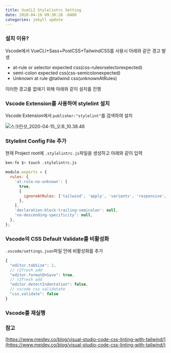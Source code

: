 ```yaml
---
title: VueCLI Stylelintrc Setting
date: 2020-04-16 09:30:28 -0400
categories: jekyll update
---
```

### 설치 이유?

Vscode에서 VueCLI+Sass+PostCSS+TailwindCSS를 사용시 아래와 같은 경고 발생

* at-rule or selector expected css(css-ruleorselectorexpected)
* semi-colon expected css(css-semicolonexpected)
* Unknown at rule @tailwind css(unknownAtRules)

이러한 경고를 없애기 위해 아래와 같이 설치를 진행

### Vscode Extension를 사용하여 stylelint 설치

Vscode Extension에서 `publisher:"stylelint"`를 검색하여 설치

![스크린샷_2020-04-15_오후_10.38.46](uploads/138f58923c7db9a53cd25d83e1d2dfe3/스크린샷_2020-04-15_오후_10.38.46.png)

### Stylelint Config File 추가

현재 Project root에 `.stylelintrc.js`파일을 생성하고 아래와 같이 입력

``` bash
ken-fe $> touch .stylelintrc.js 
```

``` javascript
module.exports = {
  rules: {
    'at-rule-no-unknown': [
      true,
      {
        ignoreAtRules: ['tailwind', 'apply', 'variants', 'responsive', 'screen'],
      },
    ],
    'declaration-block-trailing-semicolon': null,
    'no-descending-specificity': null,
  },
};
```

### Vscode의 CSS Default Validate를 비활성화

`.vscode/settings.json`파일 안에 비활성화를 추가

``` javascript
{
  "editor.tabSize": 2,
  // r2fresh add
  "editor.formatOnSave": true,
  // r2fresh add
  "editor.detectIndentation": false,
  // vscode css validatate
  "css.validate": false
}
```

### Vscode를 재실행

### 참고

[https://www.meidev.co/blog/visual-studio-code-css-linting-with-tailwind/](https://www.meidev.co/blog/visual-studio-code-css-linting-with-tailwind/)
